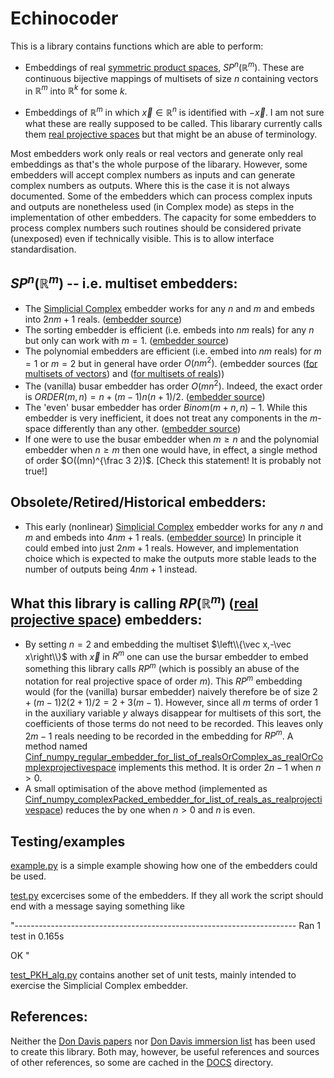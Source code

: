 # Echinocoder

This is a library contains functions which are able to perform:

  * Embeddings of real [symmetric product spaces](https://en.wikipedia.org/wiki/Symmetric_product_(topology)), $SP^n(\mathbb R^m)$.  These are continuous bijective mappings of multisets of size $n$ containing vectors in $\mathbb{R}^m$ into $\mathbb R^k$ for some $k$.

  * Embeddings of $\mathbb R^m$ in which $\vec x\in\mathbb R^n$ is identified with $-\vec x$.  I am not sure what these are really supposed to be called. This libarary currently calls them [real projective spaces](https://en.wikipedia.org/wiki/Real_projective_space) but that might be an abuse of terminology.

Most embedders work only reals or real vectors and generate only real embeddings as that's the whole purpose of the libarary. However, some embedders will accept complex numbers as inputs and can generate complex numbers as outputs.  Where this is the case it is not always documented. Some of the embedders which can process complex inputs and outputs are nonetheless used (in Complex mode) as steps in the implementation of other embedders.  The capacity for some embedders to process complex numbers such routines should be considered private (unexposed) even if technically visible. This is to allow interface standardisation.

## $SP^n(\mathbb R^m)$ -- i.e. multiset embedders:

* The [Simplicial Complex](https://en.wikipedia.org/wiki/Simplicial_complex) embedder works for any $n$ and $m$ and embeds into $2 n m+1$ reals. ([embedder source](C0HomDeg1_simplicialComplex_embedder_1_for_array_of_reals_as_multiset.py)) 
* The sorting embedder is efficient (i.e. embeds into $nm$ reals) for any $n$ but only can work with $m=1$. ([embedder source](C0_sorting_embedder_for_list_of_reals_as_multiset.py))
* The polynomial embedders are efficient (i.e. embed into $nm$ reals) for $m=1$ or $m=2$ but in general have order $O(n m^2)$. (embedder sources ([for multisets of vectors](Cinf_numpy_polynomial_embedder_for_array_of_reals_as_multiset.py)) and ([for multisets of reals](Cinf_numpy_polynomial_embedder_for_list_of_reals_as_multiset.py)))
* The (vanilla) busar embedder has order $O(m n^2)$.  Indeed, the exact order is  $ORDER(m,n) = n + (m-1) n (n+1)/2$. ([embedder source](Cinf_sympy_bursar_embedder_for_array_of_reals_as_multiset.py))
* The 'even' busar embedder has order $Binom(m+n,n)-1$. While this embedder is very inefficient, it does not treat any components in the $m$-space differently than any other.  ([embedder source](Cinf_sympy_bursar_embedder_for_array_of_reals_as_multiset.py))
* If one were to use the busar embedder when $m\ge n$ and the polynomial embedder when $n\ge m$ then one would have, in effect, a single method of order $O((mn)^{\frac 3 2})$. [Check this statement! It is probably not true!]

## Obsolete/Retired/Historical embedders:
* This early (nonlinear) [Simplicial Complex](https://en.wikipedia.org/wiki/Simplicial_complex) embedder works for any $n$ and $m$ and embeds into $4 n m+1$ reals. ([embedder source](Historical/C0_simplicialComplex_embedder_1_for_array_of_reals_as_multiset.py))  In principle it could embed into just $2 n m + 1$ reals.  However, and implementation choice which is expected to make the outputs more stable leads to the number of outputs being $4 n m + 1$ instead.

## What this library is calling $RP(\mathbb R^m)$ ([real projective space](https://en.wikipedia.org/wiki/Real_projective_space)) embedders:

* By setting $n=2$ and embedding the multiset $\left\\{\vec x,-\vec x\right\\}$ with $\vec x$ in $R^m$ one can use the bursar embedder to embed something this library calls $RP^m$ (which is possibly an abuse of the notation for real projective space of order $m$).  This $RP^m$ embedding would (for the (vanilla) bursar embedder) naively therefore be of size $2+(m-1)2(2+1)/2 = 2+3(m-1)$.  However, since all $m$ terms of order 1 in the auxiliary variable $y$ always disappear for multisets of this sort, the coefficients of those terms do not need to be recorded. This leaves only $2m-1$ reals needing to be recorded in the embedding for $RP^m$.  A method named [Cinf_numpy_regular_embedder_for_list_of_realsOrComplex_as_realOrComplexprojectivespace](Cinf_numpy_regular_embedder_for_list_of_realsOrComplex_as_realOrComplexprojectivespace.py) implements this method. It is order $2n-1$ when $n>0$.
* A small optimisation of the above method (implemented as [Cinf_numpy_complexPacked_embedder_for_list_of_reals_as_realprojectivespace](Cinf_numpy_complexPacked_embedder_for_list_of_reals_as_realprojectivespace.py))  reduces the by one when $n>0$ and $n$ is even.


## Testing/examples

[example.py](example.py) is a simple example showing how one of the embedders could be used.

[test.py](test.py) excercises some of the embedders. If they all work the script should end with a message saying something like 

"----------------------------------------------------------------------
Ran 1 test in 0.165s

OK
"

[test_PKH_alg.py](test_PKH_alg.py) contains another set of unit tests, mainly intended to exercise the Simplicial Complex embedder.

## References:

Neither the [Don Davis papers](https://www.lehigh.edu/~dmd1/toppapers.html) nor [Don Davis immersion list](https://www.lehigh.edu/~dmd1/imms.html) has been used to create this library. Both may, however, be useful references and sources of other references, so some are cached in the [DOCS](DOCS) directory.
